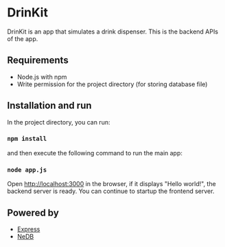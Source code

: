 # DrinKit
DrinKit is an app that simulates a drink dispenser. This is the backend APIs of the app.

## Requirements
* Node.js with npm
* Write permission for the project directory (for storing database file)

## Installation and run

In the project directory, you can run:

### `npm install`

and then execute the following command to run the main app:

### `node app.js`

Open [http://localhost:3000](http://localhost:4200) in the browser, if it displays "Hello world!", the backend server is ready. You can continue to startup the frontend server.

## Powered by 
* [Express](https://expressjs.com/)
* [NeDB](https://github.com/louischatriot/nedb)
